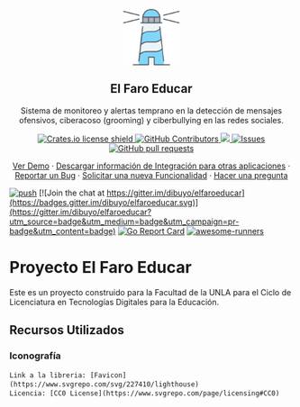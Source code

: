 <p align="center">
 <img width="100px" src="https://raw.githubusercontent.com/dibuyo/elfaroeducar/main/public/images/elfaroeducar-light.svg" align="center" alt="El Faro Educar" />
 <h2 align="center">El Faro Educar</h2>
 <p align="center">Sistema de monitoreo y alertas temprano en la detección de mensajes ofensivos, ciberacoso (grooming) y ciberbullying en las redes sociales.</p>
</p>
  <p align="center">
    <a href="https://shields.io/">
        <img src="https://img.shields.io/crates/l/logos.svg" alt="Crates.io license shield">
    </a>
    <a href="https://github.com/dibuyo/elfaroeducar/graphs/contributors">
      <img alt="GitHub Contributors" src="https://img.shields.io/github/contributors/dibuyo/elfaroeducar" />
    </a>
    <a href="https://github.com/dibuyo/elfaroeducar">
      <img src="https://codecov.io/gh/dibuyo/elfaroeducar/branch/master/graph/badge.svg" />
    </a>
    <a href="https://github.com/dibuyo/elfaroeducar/issues">
      <img alt="Issues" src="https://img.shields.io/github/issues/dibuyo/elfaroeducar?color=0088ff" />
    </a>
    <a href="https://github.com/dibuyo/elfaroeducar/pulls">
      <img alt="GitHub pull requests" src="https://img.shields.io/github/issues-pr/dibuyo/elfaroeducar?color=0088ff" />
    </a>
    <br />
  </p>
  <p align="center">
    <a href="#demo">Ver Demo</a>
    ·
    <a href="#api">Descargar información de Integración para otras aplicaciones</a>
    ·
    <a href="https://github.com/dibuyo/elfaroeducar/issues/new/choose">Reportar un Bug</a>
    ·
    <a href="https://github.com/dibuyo/elfaroeducar/issues/new/choose">Solicitar una nueva Funcionalidad</a>
    ·
    <a href="https://github.com/dibuyo/elfaroeducar/discussions">Hacer una pregunta</a>
  </p>

[![push](https://github.com/dibuyo/elfaroeducar/workflows/push/badge.svg?branch=master&event=push)](https://github.com/dibuyo/elfaroeducar/actions)
[![Join the chat at https://gitter.im/dibuyo/elfaroeducar](https://badges.gitter.im/dibuyo/elfaroeducar.svg)](https://gitter.im/dibuyo/elfaroeducar?utm_source=badge&utm_medium=badge&utm_campaign=pr-badge&utm_content=badge)
[![Go Report Card](https://goreportcard.com/badge/github.com/dibuyo/elfaroeducar)](https://goreportcard.com/report/github.com/dibuyo/elfaroeducar)
[![awesome-runners](https://img.shields.io/badge/listed%20on-awesome--runners-blue.svg)](https://github.com/jonico/awesome-runners)

# Proyecto El Faro Educar

Este es un proyecto construido para la Facultad de la UNLA para el Ciclo de Licenciatura en Tecnologías Digitales para la Educación.

## Recursos Utilizados

### Iconografía
    Link a la libreria: [Favicon](https://www.svgrepo.com/svg/227410/lighthouse)
    Licencia: [CC0 License](https://www.svgrepo.com/page/licensing#CC0)

